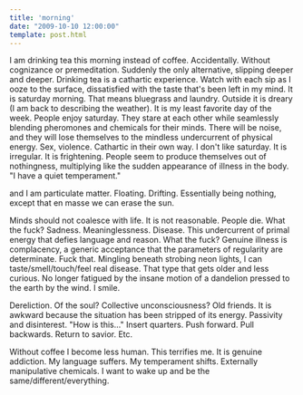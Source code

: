 ```yaml
---
title: 'morning'
date: "2009-10-10 12:00:00"
template: post.html
---
```


I am drinking tea this morning instead of coffee. Accidentally. Without cognizance or premeditation. Suddenly the only alternative, slipping deeper and deeper. Drinking tea is a cathartic experience. Watch with each sip as I ooze to the surface, dissatisfied with the taste that's been left in my mind. It is saturday morning. That means bluegrass and laundry. Outside it is dreary (I am back to describing the weather). It is my least favorite day of the week. People enjoy saturday. They stare at each other while seamlessly blending pheromones and chemicals for their minds. There will be noise, and they will lose themselves to the mindless undercurrent of physical energy. Sex, violence. Cathartic in their own way. I don't like saturday. It is irregular. It is frightening. People seem to produce themselves out of nothingness, multiplying like the sudden appearance of illness in the body. "I have a quiet temperament."

and I am particulate matter. Floating. Drifting. Essentially being nothing, except that en masse we can erase the sun.

Minds should not coalesce with life. It is not reasonable. People die. What the fuck? Sadness. Meaninglessness. Disease. This undercurrent of primal energy that defies language and reason. What the fuck? Genuine illness is complacency, a generic acceptance that the parameters of regularity are determinate. Fuck that. Mingling beneath strobing neon lights, I can taste/smell/touch/feel real disease. That type that gets older and less curious. No longer fatigued by the insane motion of a dandelion pressed to the earth by the wind. I smile.

Dereliction. Of the soul? Collective unconsciousness? Old friends. It is awkward because the situation has been stripped of its energy. Passivity and disinterest. "How is this..." Insert quarters. Push forward. Pull backwards. Return to savior. Etc.

Without coffee I become less human. This terrifies me. It is genuine addiction. My language suffers. My temperament shifts. Externally manipulative chemicals. I want to wake up and be the same/different/everything.